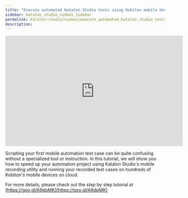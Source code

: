 ```yaml
---
title: "Execute automated Katalon Studio tests using Kobiton mobile devices"
sidebar: katalon_studio_videos_sidebar
permalink: katalon-studio/videos/execute_automated_katalon_studio_tests_using_kobiton_mobile_devices.html
description: 
---
```

<iframe src="https://www.youtube.com/embed/oXszVaDerTE?autoplay=1" width="560" height="349" frameborder="0" allowfullscreen="allowfullscreen">&nbsp;</iframe>

Scripting your first mobile automation test case can be quite confusing without a specialized tool or instruction. In this tutorial, we will show you how to speed up your automation project using Katalon Studio's mobile recording utility and running your recorded test cases on hundreds of Kobiton's mobile devices on cloud.

For more details, please check out the step by step tutorial at [https://goo.gl/A9dpMK](https://goo.gl/A9dpMK)